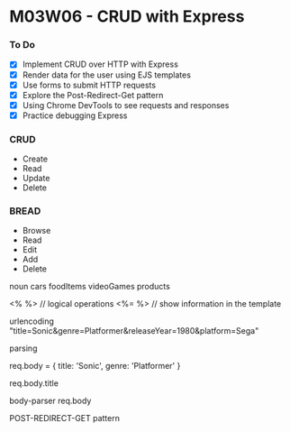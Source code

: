 # M03W06 - CRUD with Express

### To Do
- [x] Implement CRUD over HTTP with Express
- [x] Render data for the user using EJS templates
- [x] Use forms to submit HTTP requests
- [x] Explore the Post-Redirect-Get pattern
- [x] Using Chrome DevTools to see requests and responses
- [x] Practice debugging Express

### CRUD
* Create
* Read
* Update
* Delete

### BREAD
* Browse
* Read
* Edit
* Add
* Delete

noun
cars
foodItems
videoGames
products


<% %> // logical operations
<%= %> // show information in the template


urlencoding
"title=Sonic&genre=Platformer&releaseYear=1980&platform=Sega"

parsing

req.body = {
  title: 'Sonic',
  genre: 'Platformer'
}

req.body.title

body-parser
req.body

POST-REDIRECT-GET pattern

